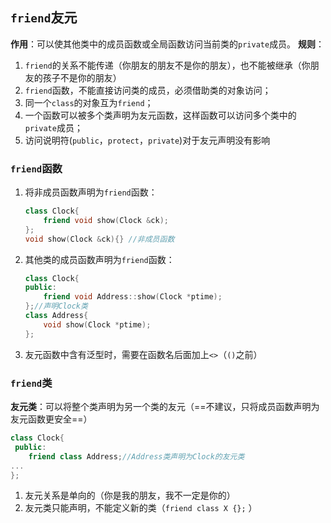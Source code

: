 ## `friend`友元
**作用**：可以使其他类中的成员函数或全局函数访问当前类的`private`成员。
**规则**：
1. `friend`的关系不能传递（你朋友的朋友不是你的朋友），也不能被继承（你朋友的孩子不是你的朋友）
2. `friend`函数，不能直接访问类的成员，必须借助类的对象访问；
3. 同一个`class`的对象互为`friend`；
4. 一个函数可以被多个类声明为友元函数，这样函数可以访问多个类中的`private`成员；
5. 访问说明符(`public`，`protect`，`private`)对于友元声明没有影响
### `friend`函数
1. 将非成员函数声明为`friend`函数：
    ```cpp
    class Clock{
        friend void show(Clock &ck);
    };
    void show(Clock &ck){} //非成员函数
    ```
2. 其他类的成员函数声明为`friend`函数：
    ```cpp
    class Clock{
    public:
        friend void Address::show(Clock *ptime);
    };//声明Clock类
    class Address{
        void show(Clock *ptime);
    };
    ```
3. 友元函数中含有泛型时，需要在函数名后面加上`<>`（`()`之前）
### `friend`类
**友元类**：可以将整个类声明为另一个类的友元（==不建议，只将成员函数声明为友元函数更安全==）
```cpp
class Clock{
 public:
    friend class Address;//Address类声明为Clock的友元类
...
};
```
1. 友元关系是单向的（你是我的朋友，我不一定是你的）
2. 友元类只能声明，不能定义新的类（`friend class X {};` ）

